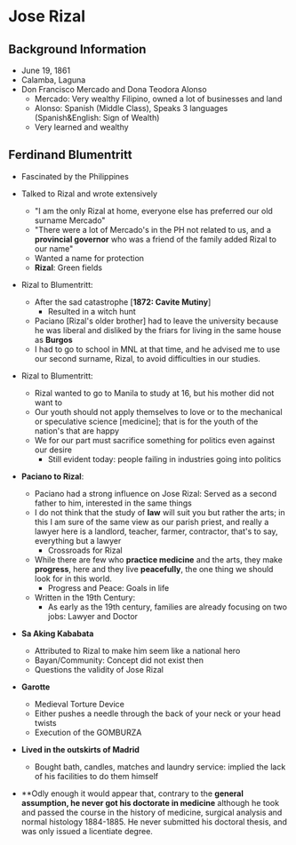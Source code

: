 # Jose Rizal

## Background Information
* June 19, 1861
* Calamba, Laguna
* Don Francisco Mercado and Dona Teodora Alonso
  * Mercado: Very wealthy Filipino, owned a lot of businesses and land
  * Alonso: Spanish (Middle Class), Speaks 3 languages (Spanish&English: Sign of Wealth)
  * Very learned and wealthy

## Ferdinand Blumentritt
* Fascinated by the Philippines
* Talked to Rizal and wrote extensively
  * "I am the only Rizal at home, everyone else has preferred our old surname Mercado"
  * "There were a lot of Mercado's in the PH not related to us, and a **provincial governor** who was a friend of the family added Rizal to our name"
  * Wanted a name for protection
  * **Rizal**: Green fields
* Rizal to Blumentritt:
  * After the sad catastrophe [**1872: Cavite Mutiny**]
    * Resulted in a witch hunt
  * Paciano [Rizal's older brother] had to leave the university because he was liberal and disliked by the friars for living in the same house as **Burgos**
  * I had to go to school in MNL at that time, and he advised me to use our second surname, Rizal, to avoid difficulties in our studies.
* Rizal to Blumentritt:
  * Rizal wanted to go to Manila to study at 16, but his mother did not want to
  * Our youth should not apply themselves to love or to the mechanical or speculative science [medicine]; that is for the youth of the nation's that are happy
  * We for our part must sacrifice something for politics even against our desire
    * Still evident today: people failing in industries going into politics
* **Paciano to Rizal**:
  * Paciano had a strong influence on Jose Rizal: Served as a second father to him, interested in the same things
  * I do not think that the study of **law** will suit you but rather the arts; in this I am sure of the same view as our parish priest, and really a lawyer here is a landlord, teacher, farmer, contractor, that's to say, everything but a lawyer
    * Crossroads for Rizal
  * While there are few who **practice medicine** and the arts, they make **progress**, here and they live **peacefully**, the one thing we should look for in this world.
    * Progress and Peace:  Goals in life
  * Written in the 19th Century:
    * As early as the 19th century, families are already focusing on two jobs: Lawyer and Doctor

* **Sa Aking Kababata**
  * Attributed to Rizal to make him seem like a national hero
  * Bayan/Community: Concept did not exist then
  * Questions the validity of Jose Rizal
* **Garotte**
  * Medieval Torture Device
  * Either pushes a needle through the back of your neck or your head twists
  * Execution of the GOMBURZA
* **Lived in the outskirts of Madrid**
  * Bought bath, candles, matches and laundry service: implied the lack of his facilities to do them himself
* **Odly enough it would appear that, contrary to the **general assumption, he never got his doctorate in medicine** although he took and passed the course in the history of medicine, surgical analysis and normal histology 1884-1885. He never submitted his doctoral thesis, and was only issued a licentiate degree.